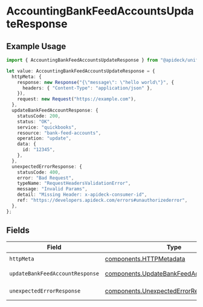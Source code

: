 # AccountingBankFeedAccountsUpdateResponse

## Example Usage

```typescript
import { AccountingBankFeedAccountsUpdateResponse } from "@apideck/unify/models/operations";

let value: AccountingBankFeedAccountsUpdateResponse = {
  httpMeta: {
    response: new Response("{\"message\": \"hello world\"}", {
      headers: { "Content-Type": "application/json" },
    }),
    request: new Request("https://example.com"),
  },
  updateBankFeedAccountResponse: {
    statusCode: 200,
    status: "OK",
    service: "quickbooks",
    resource: "bank-feed-accounts",
    operation: "update",
    data: {
      id: "12345",
    },
  },
  unexpectedErrorResponse: {
    statusCode: 400,
    error: "Bad Request",
    typeName: "RequestHeadersValidationError",
    message: "Invalid Params",
    detail: "Missing Header: x-apideck-consumer-id",
    ref: "https://developers.apideck.com/errors#unauthorizederror",
  },
};
```

## Fields

| Field                                                                                                | Type                                                                                                 | Required                                                                                             | Description                                                                                          |
| ---------------------------------------------------------------------------------------------------- | ---------------------------------------------------------------------------------------------------- | ---------------------------------------------------------------------------------------------------- | ---------------------------------------------------------------------------------------------------- |
| `httpMeta`                                                                                           | [components.HTTPMetadata](../../models/components/httpmetadata.md)                                   | :heavy_check_mark:                                                                                   | N/A                                                                                                  |
| `updateBankFeedAccountResponse`                                                                      | [components.UpdateBankFeedAccountResponse](../../models/components/updatebankfeedaccountresponse.md) | :heavy_minus_sign:                                                                                   | Bank Feed Accounts                                                                                   |
| `unexpectedErrorResponse`                                                                            | [components.UnexpectedErrorResponse](../../models/components/unexpectederrorresponse.md)             | :heavy_minus_sign:                                                                                   | Unexpected error                                                                                     |